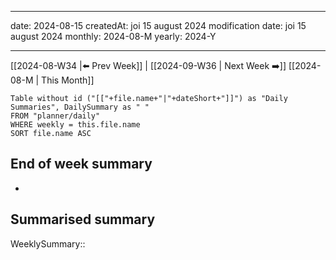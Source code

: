 ---
date: 2024-08-15
createdAt: joi 15 august 2024
modification date: joi 15 august 2024
monthly: 2024-08-M
yearly: 2024-Y
___




 [[2024-08-W34 |⬅️ Prev Week]] | [[2024-09-W36 | Next Week ➡️]] 
[[2024-08-M | This Month]]

```dataview
Table without id ("[["+file.name+"|"+dateShort+"]]") as "Daily Summaries", DailySummary as " "
FROM "planner/daily"
WHERE weekly = this.file.name
SORT file.name ASC
```

## End of week summary
- 

**Summarised summary**
- 

WeeklySummary::